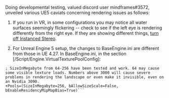 Doing developmental testing, valued discord user mindframes#3572, unveiled various UE5 caviats concerning rendering issues as follows:


1. If you run in VR, in some configurations you may notice all water surfaces seemingly flickering -- check to see if the left eye is rendering differently from the right eye. If they are showing different things, [turn off Instanced Stereo](https://forums.unrealengine.com/t/4-26-water-system-in-vr-havent-gotten-it-to-work-properly-yet/155231/3).

2. For Unreal Engine 5 setup, the changes to BaseEngine.ini are different from those in UE 4.27.
In BaseEngine.ini, in the section [/Script/Engine.VirtualTexturePoolConfig]:
```[/Script/Engine.VirtualTexturePoolConfig]
; SizeInMegabyte from 64-256 have been tested and work. 64 may cause some visible texture loads. Numbers above 3000 will cause severe problems in rendering the landscape or even make it invisible, even on an Nvidia 3090.
+Pools=(SizeInMegabyte=256, bAllowSizeScale=False, bEnableResidencyMipMapBias=True)```
